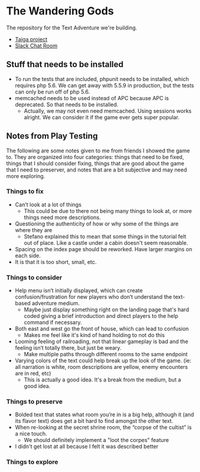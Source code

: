 # The Wandering Gods

The repository for the Text Adventure we're building.

* [Taiga project](https://tree.taiga.io/project/cincospenguinos-rll_textadventure/backlog)
* [Slack Chat Room](https://rlltext.slack.com/messages/general/)

## Stuff that needs to be installed

* To run the tests that are included, phpunit needs to be installed, which requires php 5.6. We can get away with
5.5.9 in production, but the tests can only be run off of php 5.6.
* memcached needs to be used instead of APC because APC is deprecated. So that needs to be installed.
    * Actually, we may not even need memcached. Using sessions works alright. We can consider it if the game ever gets super popular.

## Notes from Play Testing

The following are some notes given to me from friends I showed the game to. They are organized into four categories: things that
need to be fixed, things that I should consider fixing, things that are good about the game that I need to preserver, and
notes that are a bit subjective and may need more exploring.

### Things to fix

* Can’t look at a lot of things
    * This could be due to there not being many things to look at, or more things need more descriptions.
* Questioning the authenticity of how or why some of the things are where they are
    * Stefano explained this to mean that some things in the tutorial felt out of place. Like a castle under a cabin doesn't seem reasonable.
* Spacing on the index page should be reworked. Have larger margins on each side.
* It is that it is too short, small, etc.

### Things to consider

* Help menu isn’t initially displayed, which can create confusion/frustration for new players who don’t understand the text-based adventure medium.
    * Maybe just display something right on the landing page that's hard coded giving a brief introduction and direct players to the help command if
    necessary.
* Both east and west go the front of house, which can lead to confusion
    * Makes me feel like it's kind of hand holding to not do this
* Looming feeling of railroading, not that linear gameplay is bad and the feeling isn’t totally there, but just be weary.
    * Make multiple paths through different rooms to the same endpoint
* Varying colors of the text could help break up the look of the game. (ie: all narration is white, room descriptions are yellow, enemy encounters are in red, etc)
    * This is actually a good idea. It's a break from the medium, but a good idea.


### Things to preserve

* Bolded text that states what room you’re in is a big help, although it (and its flavor text) does get a bit hard to find amongst the other text.
* When re-looking at the secret shrine room, the “corpse of the cultist” is a nice touch.
    * We should definitely implement a "loot the corpes" feature
* I didn't get lost at all because I felt it was described better

### Things to explore
